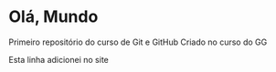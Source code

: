 # Olá, Mundo
 Primeiro repositório do curso de Git e GitHub
 Criado no curso do GG
 
 Esta linha adicionei no site
